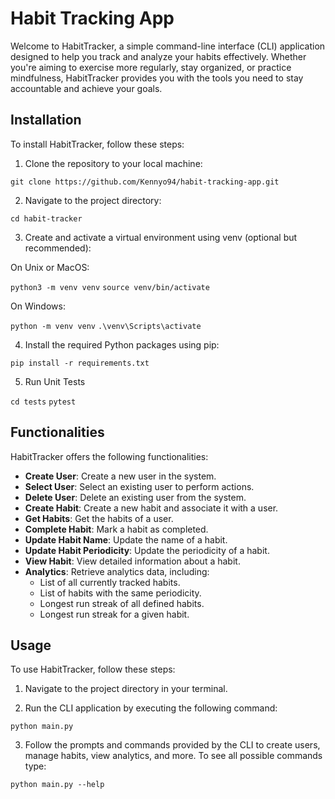 # Habit Tracking App

Welcome to HabitTracker, a simple command-line interface (CLI) application designed to help you track and analyze your habits effectively. Whether you're aiming to exercise more regularly, stay organized, or practice mindfulness, HabitTracker provides you with the tools you need to stay accountable and achieve your goals.

## Installation

To install HabitTracker, follow these steps:

1. Clone the repository to your local machine:

```git clone https://github.com/Kennyo94/habit-tracking-app.git```


2. Navigate to the project directory:

```cd habit-tracker```


3. Create and activate a virtual environment using venv (optional but recommended):

On Unix or MacOS:

```python3 -m venv venv```
```source venv/bin/activate```

On Windows:

```python -m venv venv```
```.\venv\Scripts\activate```

4. Install the required Python packages using pip:

```pip install -r requirements.txt```

5. Run Unit Tests 

```cd tests```
```pytest```

## Functionalities

HabitTracker offers the following functionalities:

- **Create User**: Create a new user in the system.
- **Select User**: Select an existing user to perform actions.
- **Delete User**: Delete an existing user from the system.
- **Create Habit**: Create a new habit and associate it with a user.
- **Get Habits**: Get the habits of a user.
- **Complete Habit**: Mark a habit as completed.
- **Update Habit Name**: Update the name of a habit.
- **Update Habit Periodicity**: Update the periodicity of a habit.
- **View Habit**: View detailed information about a habit.
- **Analytics**: Retrieve analytics data, including:
    - List of all currently tracked habits.
    - List of habits with the same periodicity.
    - Longest run streak of all defined habits.
    - Longest run streak for a given habit.

## Usage

To use HabitTracker, follow these steps:

1. Navigate to the project directory in your terminal.

2. Run the CLI application by executing the following command:

```python main.py```

3. Follow the prompts and commands provided by the CLI to create users, manage habits, view analytics, and more. To see all possible commands type:

```python main.py --help```


